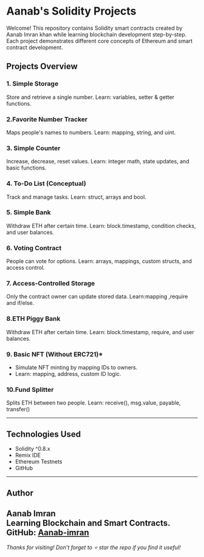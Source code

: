 # Aanab's Solidity Projects 

Welcome! 
This repository contains Solidity smart contracts created by Aanab Imran khan while learning blockchain development step-by-step.
Each project demonstrates different core concepts of Ethereum and smart contract development.
##  Projects Overview

### 1. Simple Storage
Store and retrieve a single number.
Learn: variables, setter & getter functions.

### 2.Favorite Number Tracker
Maps people's names to numbers.
  Learn: mapping, string, and uint.

### 3. Simple Counter
Increase, decrease, reset values.
Learn: integer math, state updates, and basic functions.

### 4. To-Do List (Conceptual)
Track and manage tasks.
 Learn: struct, arrays and bool.

### 5. Simple Bank
Withdraw ETH after certain time.
Learn: block.timestamp, condition checks, and user balances.

### 6. Voting Contract
 People can vote for options.
 Learn: arrays, mappings, custom structs, and access control.

### 7. Access-Controlled Storage
Only the contract owner can update stored data.
Learn:mapping ,require and if/else.

### 8.ETH Piggy Bank
Withdraw ETH after certain time.
Learn: block.timestamp, require, and user balances.

### 9. Basic NFT (Without ERC721)*
   * Simulate NFT minting by mapping IDs to owners.
   * Learn: mapping, address, custom ID logic.

### 10.Fund Splitter
Splits ETH between two people.
Learn: receive(), msg.value, payable, transfer()
 
---
##  Technologies Used
 - Solidity ^0.8.x
 - Remix IDE
 - Ethereum Testnets
 - GitHub
---
## Author

**Aanab Imran**  
Learning Blockchain and Smart Contracts.
 GitHub: [Aanab-imran](https://github.com/Aanab-imran)
---

 *Thanks for visiting! Don’t forget to ⭐️ star the repo if you find it useful!*
